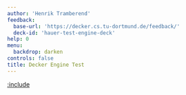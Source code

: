 ```yaml
---
author: 'Henrik Tramberend'
feedback:
  base-url: 'https://decker.cs.tu-dortmund.de/feedback/'
  deck-id: 'hauer-test-engine-deck'
help: 0
menu:
  backdrop: darken
controls: false
title: Decker Engine Test
---
```


[:include](./engine-content.md)
